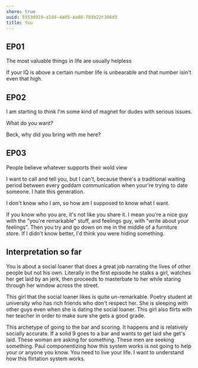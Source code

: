 ```yaml
---
share: true
uuid: 5553d919-a1d4-4a05-aad8-7b3b22c306d3
title: You
---
```

## EP01

The most valuable things in life are usually helpless

If your IQ is above a certain number life is unbearable and that number isin't even that high.

## EP02

I am starting to think I'm some kind of magnet for dudes with serious issues.

What do you want?

Beck, why did you bring with me here?

## EP03

People believe whatever supports their wold view

I want to call and tell you, but I can't, because there's a traditional waiting period between every goddam communication when your're trying to date someone. I hate this generation.

I don't know who I am, so how am I supposed to know what I want.

If you know who you are, it's not like you share it. I mean you're a nice guy with the "you're remarkable" stuff, and feelings guy, with "write about your feelings". Then you try and go down on me in the middle of a furniture store. If I didn't know better, I'd think you were hiding something.

## Interpretation so far

You is about a social loaner that does a great job narrating the lives of other people but not his own. Literally in the first episode he stalks a girl, watches her get laid by an jerk, then proceeds to masterbate to her while staring through her window across the street.

This girl that the social loaner likes is quite un-remarkable. Poetry student at university who has rich friends who don't respect her. She is sleeping with other guys even when she is dating the social loaner. This girl also flirts with her teacher in order to make sure she gets a good grade.

This archetype of going to the bar and scoring. It happens and is relatively socially accurate. If a solid 9 goes to a bar and wants to get laid she get's laid. These woman are asking for something. These men are seeking something. Paul componentizing how this system works is not going to help your or anyone you know. You need to live your life. I want to understand how this flirtation system works.